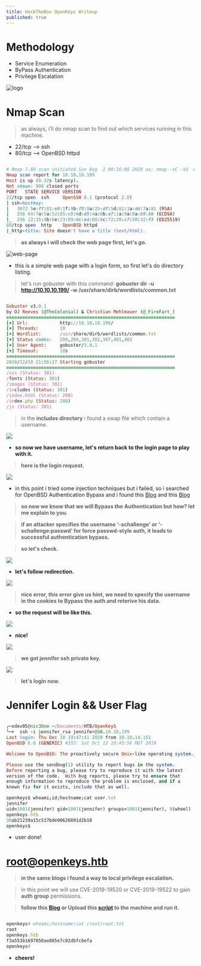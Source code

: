 ```yaml
---
title: HackTheBox OpenKeys Writeup
published: true
---
```


# []()Methodology

* Service Enumeration
* ByPass Authentication
* Privilege Escalation

![logo](https://i.ibb.co/sg3rfZ2/logo.png)

# []()Nmap Scan

> as always, i’ll do nmap scan to find out which services running in this machine.

* 22/tcp --> ssh
* 80/tcp --> OpenBSD httpd

```ruby

# Nmap 7.80 scan initiated Sun Aug  2 00:16:08 2020 as: nmap -sC -sV -oN scan.txt 10.10.10.199
Nmap scan report for 10.10.10.199
Host is up (0.32s latency).
Not shown: 998 closed ports
PORT   STATE SERVICE VERSION
22/tcp open  ssh     OpenSSH 8.1 (protocol 2.0)
| ssh-hostkey: 
|   3072 5e:ff:81:e9:1f:9b:f8:9a:25:df:5d:82:1a:dd:7a:81 (RSA)
|   256 64:7a:5a:52:85:c5:6d:d5:4a:6b:a7:1a:9a:8a:b9:bb (ECDSA)
|_  256 12:35:4b:6e:23:09:dc:ea:00:8c:72:20:c7:50:32:f3 (ED25519)
80/tcp open  http    OpenBSD httpd
|_http-title: Site doesn't have a title (text/html).

```

> **as always i will check the web page first, let's go.**

![web-page](https://i.ibb.co/C00XtWT/webpage.png)

* this is a simple web page with a login form, so first let's do directory listing.

> let's run gobuster with this command: **gobuster dir -u http://10.10.10.199/ -w /usr/share/dirb/wordlists/common.txt**

```ruby

Gobuster v3.0.1
by OJ Reeves (@TheColonial) & Christian Mehlmauer (@_FireFart_)
===============================================================
[+] Url:            http://10.10.10.199/
[+] Threads:        10
[+] Wordlist:       /usr/share/dirb/wordlists/common.txt
[+] Status codes:   200,204,301,302,307,401,403
[+] User Agent:     gobuster/3.0.1
[+] Timeout:        10s
===============================================================
2020/12/10 21:56:27 Starting gobuster
===============================================================
/css (Status: 301)
/fonts (Status: 301)
/images (Status: 301)
/includes (Status: 301)
/index.html (Status: 200)
/index.php (Status: 200)
/js (Status: 301)

```

> in the **includes directory** i found a swap file which contain a username.

![](https://i.ibb.co/TgkKdtG/swap-file.png)

* **so now we have username, let's return back to the login page to play with it.**

> **here is the login request.**

![](https://i.ibb.co/cXWyL33/LOGIN-REQUEST.png)

* in this point i tried some injection techniques but i failed, so i searched for OpenBSD Authentication Bypass and i found this [Blog](https://n3x0.com/2019/12/05/severe-auth-bypass-and-priv-esc-vulnerabilities-disclosed-in-openbsd/) and this [Blog](https://www.secpod.com/blog/openbsd-authentication-bypass-and-local-privilege-escalation-vulnerabilities/)

> **so now we know that we will Bypass the Authentication but how? let me explain to you.**

> **if an attacker specifies the username ‘-schallenge’ or ‘-schallenge:passwd’ for force passwd-style auth, it leads to successful authentication bypass.**

> **so let's check.**

![](https://i.ibb.co/6J3xrKx/1.png)

* **let's follow redirection.**

![](https://i.ibb.co/XL4dfM0/2.png)

> **nice error, this error give us hint, we need to specify the username in the cookies to Bypass the auth and reterive his data.**

* **so the request will be like this.**

![](https://i.ibb.co/ZdxMs5x/request-auth.png)

* **nice!**

![](https://i.ibb.co/tZ0Kdnn/rsa-key.png)

> **we got jennifer ssh private key.**

![](https://i.ibb.co/4mjN8Nh/done.png)

> **let's login now.**

# []() Jennifer Login && User Flag

```ruby

╭─xdev05@nic3One ~/Documents/HTB/OpenKeyS  
╰─➤  ssh -i jennifer_rsa jennifer@10.10.10.199 
Last login: Thu Dec 10 19:47:41 2020 from 10.10.14.151
OpenBSD 6.6 (GENERIC) #353: Sat Oct 12 10:45:56 MDT 2019

Welcome to OpenBSD: The proactively secure Unix-like operating system.

Please use the sendbug(1) utility to report bugs in the system.
Before reporting a bug, please try to reproduce it with the latest
version of the code.  With bug reports, please try to ensure that
enough information to reproduce the problem is enclosed, and if a
known fix for it exists, include that as well.

openkeys$ whoami;id;hostname;cat user.txt
jennifer
uid=1001(jennifer) gid=1001(jennifer) groups=1001(jennifer), 0(wheel)
openkeys.htb
36ab21239a15c537bde90626891d2b10
openkeys$ 


```

* user done!

# []() root@openkeys.htb

> **in the same blogs i found a way to local privilege escalation.**

> in this point we will use CVE-2019-19520 or CVE-2019-19522 to gain **auth group** permissions.

> **follow this [Blog](https://packetstormsecurity.com/files/155572/Qualys-Security-Advisory-OpenBSD-Authentication-Bypass-Privilege-Escalation.html) or Upload this [script](https://raw.githubusercontent.com/bcoles/local-exploits/master/CVE-2019-19520/openbsd-authroot) to the machine and run it.**


```ruby

openkeys# whoami;hostname;cat /root/root.txt 
root
openkeys.htb
f3a553b1697050ae885e7c02dbfc6efa
openkeys# 

```

* **cheers!**

 <script src="https://www.hackthebox.eu/badge/103789"></script>
